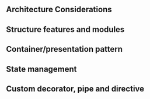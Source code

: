 ## Architecture Considerations

## Structure features and modules

## Container/presentation pattern

## State management

## Custom decorator, pipe and directive
